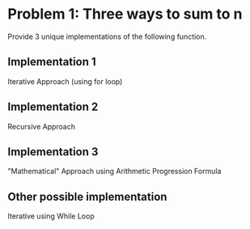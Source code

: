 # Problem 1: Three ways to sum to n

Provide 3 unique implementations of the following function.

## Implementation 1

Iterative Approach (using for loop)

## Implementation 2

Recursive Approach

## Implementation 3

"Mathematical" Approach using Arithmetic Progression Formula

## Other possible implementation

Iterative using While Loop
